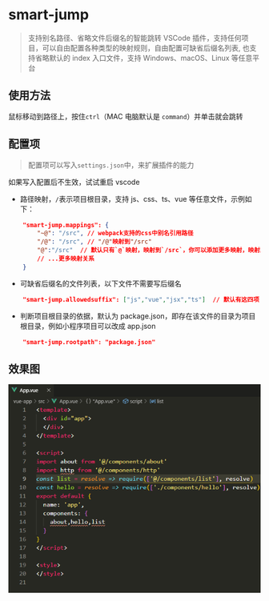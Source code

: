 # smart-jump

> 支持别名路径、省略文件后缀名的智能跳转 VSCode 插件，支持任何项目，可以自由配置各种类型的映射规则，自由配置可缺省后缀名列表, 也支持省略默认的 index 入口文件，支持 Windows、macOS、Linux 等任意平台

## 使用方法

鼠标移动到路径上，按住`ctrl`（MAC 电脑默认是 `command`）并单击就会跳转

## 配置项

> 配置项可以写入`settings.json`中，来扩展插件的能力

如果写入配置后不生效，试试重启 vscode

- 路径映射，`/`表示项目根目录，支持 js、css、ts、vue 等任意文件，示例如下：

```json
    "smart-jump.mappings": {
        "~@": "/src", // webpack支持的css中别名引用路径
        "/@": "/src", // "/@"映射到"/src"
        "@":"/src"  // 默认只有`@`映射，映射到`/src`，你可以添加更多映射，映射路径必须以`/`开头
        // ...更多映射关系
    }
```

- 可缺省后缀名的文件列表，以下文件不需要写后缀名

```json
    "smart-jump.allowedsuffix": ["js","vue","jsx","ts"]  // 默认有这四项
```

- 判断项目根目录的依据，默认为 package.json，即存在该文件的目录为项目根目录，例如小程序项目可以改成 app.json

```json
    "smart-jump.rootpath": "package.json"
```

## 效果图

![效果图](./images/demo.gif)
